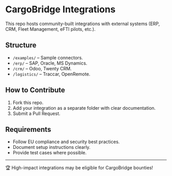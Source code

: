 # CargoBridge Integrations

This repo hosts community-built integrations with external systems (ERP, CRM, Fleet Management, eFTI pilots, etc.).

## Structure
- `/examples/` – Sample connectors.
- `/erp/` – SAP, Oracle, MS Dynamics.
- `/crm/` – Odoo, Twenty CRM.
- `/logistics/` – Traccar, OpenRemote.

## How to Contribute
1. Fork this repo.
2. Add your integration as a separate folder with clear documentation.
3. Submit a Pull Request.

## Requirements
- Follow EU compliance and security best practices.
- Document setup instructions clearly.
- Provide test cases where possible.

---
🏆 High-impact integrations may be eligible for CargoBridge bounties!
